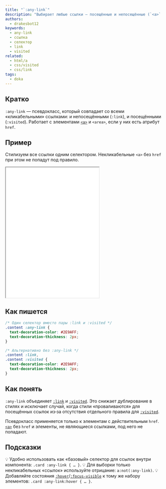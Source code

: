 ```yaml
---
title: "`:any-link`"
description: "Выбирает любые ссылки — посещённые и непосещённые (`<a>` и `<area>` с `href`). Удобно стилизовать все ссылки одним селектором."
authors:
  - drakesbot12
keywords:
  - any-link
  - ссылка
  - селектор
  - link
  - visited
related:
  - html/a
  - css/visited
  - css/link
tags:
  - doka
---
```


## Кратко

`:any-link` — псевдокласс, который совпадает со всеми «кликабельными» ссылками: и непосещёнными (`:link`), и посещёнными (`:visited`). Работает с элементами [`<a>`](/html/a/) и `<area>`, если у них есть атрибут `href`.

## Пример

Стилизуем все ссылки одним селектором. Некликабельные `<a>` без `href` при этом не попадут под правило.

<iframe title=":any-link — стили для всех ссылок сразу" src="demos/basic/" height="420"></iframe>

## Как пишется

```css
/* Один селектор вместо пары :link и :visited */
.content :any-link {
  text-decoration-color: #2E9AFF;
  text-decoration-thickness: 2px;
}

/* Альтернативно без :any-link */
.content :link,
.content :visited {
  text-decoration-color: #2E9AFF;
  text-decoration-thickness: 2px;
}
```

## Как понять

`:any-link` объединяет [`:link`](/css/link/) и [`:visited`](/css/visited/). Это снижает дублирование в стилях и исключает случай, когда стили «проваливаются» для посещённых ссылок из‑за отсутствия отдельного правила для [`:visited`](/css/visited/).

Псевдокласс применяется только к элементам с действительным `href`. [`<a>`](/html/a/) без `href` и элементы, не являющиеся ссылками, под него не попадают.

## Подсказки

💡 Удобно использовать как «базовый» селектор для ссылок внутри компонента: `.card :any-link { … }`.
💡 Для выборки только некликабельных «ссылок» используйте отрицание: `a:not(:any-link)`.
💡 Добавляйте состояния [`:hover`](/css/hover/)/[`:focus-visible`](/css/focus-visible/) к тому же набору элементов: `.card :any-link:hover { … }`.

